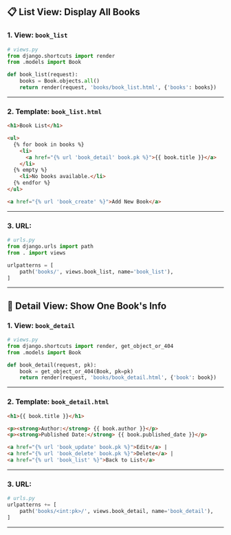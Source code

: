 ## 📋 List View: Display All Books

### 1. **View: `book_list`**

```python
# views.py
from django.shortcuts import render
from .models import Book

def book_list(request):
    books = Book.objects.all()
    return render(request, 'books/book_list.html', {'books': books})
```

---

### 2. **Template: `book_list.html`**

```html
<h1>Book List</h1>

<ul>
  {% for book in books %}
    <li>
      <a href="{% url 'book_detail' book.pk %}">{{ book.title }}</a>
    </li>
  {% empty %}
    <li>No books available.</li>
  {% endfor %}
</ul>

<a href="{% url 'book_create' %}">Add New Book</a>
```

---

### 3. **URL:**

```python
# urls.py
from django.urls import path
from . import views

urlpatterns = [
    path('books/', views.book_list, name='book_list'),
]
```

---

## 📖 Detail View: Show One Book's Info

### 1. **View: `book_detail`**

```python
# views.py
from django.shortcuts import render, get_object_or_404
from .models import Book

def book_detail(request, pk):
    book = get_object_or_404(Book, pk=pk)
    return render(request, 'books/book_detail.html', {'book': book})
```

---

### 2. **Template: `book_detail.html`**

```html
<h1>{{ book.title }}</h1>

<p><strong>Author:</strong> {{ book.author }}</p>
<p><strong>Published Date:</strong> {{ book.published_date }}</p>

<a href="{% url 'book_update' book.pk %}">Edit</a> |
<a href="{% url 'book_delete' book.pk %}">Delete</a> |
<a href="{% url 'book_list' %}">Back to List</a>
```

---

### 3. **URL:**

```python
# urls.py
urlpatterns += [
    path('books/<int:pk>/', views.book_detail, name='book_detail'),
]
```

---
